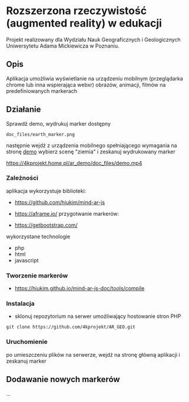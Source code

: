 # Rozszerzona rzeczywistość (augmented reality) w edukacji

Projekt realizowany dla Wydziału Nauk Geograficznych i Geologicznych Uniwersytetu Adama Mickiewicza w Poznaniu. 

## Opis

Aplikacja umożliwia wyświetlanie na urządzeniu mobilnym (przeglądarka chrome lub inna wspierająca webxr) obrazów, animacji, filmów na predefiniowanych markerach

## Działanie

Sprawdź demo, wydrukuj marker dostępny 
```
doc_files/earth_marker.png
```
następnie wejdź z urządzenia mobilnego spełniającego wymagania na stronę [demo](https://4kprojekt.home.pl/ar_demo/) wybierz scenę "ziemia" i zeskanuj wydrukowany marker


https://4kprojekt.home.pl/ar_demo/doc_files/demo.mp4

### Zależności

aplikacja wykorzystuje biblioteki:
* https://github.com/hiukim/mind-ar-js
* https://aframe.io/
przygotwanie markerów:

* https://getbootstrap.com/

wykorzystane technologie
* php
* html
* javascript

### Tworzenie markerów

* https://hiukim.github.io/mind-ar-js-doc/tools/compile

### Instalacja

* sklonuj repozytorium na serwer umożliwający hostowanie stron PHP
```
git clone https://github.com/4kprojekt/AR_GEO.git
```
### Uruchomienie

po umieszczeniu plików na serwerze, wejdź na stronę główną aplikacji i zeskanuj marker

## Dodawanie nowych markerów

...

